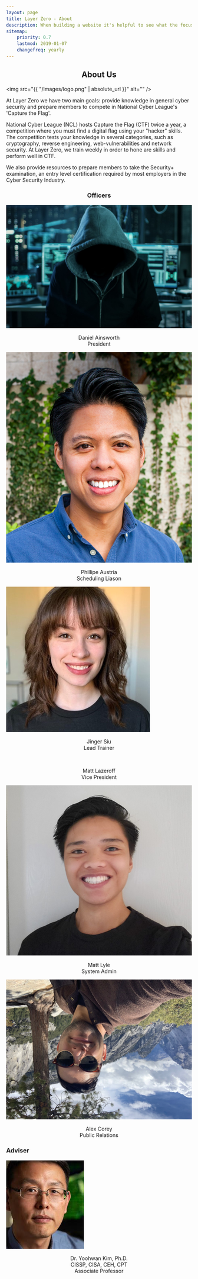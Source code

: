 ```yaml
---
layout: page
title: Layer Zero - About 
description: When building a website it's helpful to see what the focus of your site is. This page is an example of how to show a website's focus.
sitemap:
    priority: 0.7
    lastmod: 2019-01-07
    changefreq: yearly
---
```

## About Us

<span class="image left"><img src="{{ "/images/logo.png" | absolute_url }}" alt="" /></span>

At Layer Zero we have two main goals: provide knowledge in general cyber security and prepare members to compete in National Cyber League's 'Capture the Flag'.

National Cyber League (NCL) hosts Capture the Flag (CTF) twice a year, a competition where you must find a digital flag using your "hacker" skills. The competition tests your knowledge in several categories, such as cryptography, reverse engineering, web-vulnerabilities and network security. At Layer Zero, we train weekly in order to hone are skills and perform well in CTF.

We also provide resources to prepare members to take the Security+ examination, an entry level certification required by most employers in the Cyber Security Industry.

### Officers
<div class="box alt">
    <div class="row 50% uniform">
    <div class="4u">
            <div>
                <span class="image fit"><img src="/images/hacker.jpg" alt="" class="img-profile"/></span>
                <p class="bio">
                    Daniel Ainsworth<br>
                    President
                </p>
            </div>
        </div>
        <div class="4u">
            <div>
                <span class="image fit"><img src="/images/phill-profile.jpg" class="img-profile" alt="" /></span>
                <p class="bio">
                    Phillipe Austria<br>
                    Scheduling Liason
                </p>
            </div>
        </div>
        <div class="4u">
            <div>
                <span class="image fit"><img src="/images/ginger.jpg" alt="" class="img-profile" /></span>
                <p class="bio">
                    Jinger Siu<br>
                    Lead Trainer
                </p>
            </div>
        </div>
        <div class="4u$">
            <div>
                <span class="image fit"><img src="{{ "/images/hacker.jpg" | absolute_url }}" alt="" class="img-profile"/></span>
                <p class="bio">
                    Matt Lazeroff<br>
                    Vice President
                </p>
            </div>
        </div>
        <div class="4u">
            <div>
                <span class="image fit"><img src="/images/lyle.jpg" alt="" class="img-profile rotoate" /></span>
                <p class="bio">
                    Matt Lyle<br>
                    System Admin
                </p>
            </div>
        </div>
         <div class="4u">
            <div>
                <span class="image fit"><img src="/images/AlexPic.JPG" alt="" class="img-profile rotate"/></span>
                <p class="bio">
                  Alex Corey<br>
                     Public Relations
                </p>
            </div>
        </div>
    </div>
</div>

<h3 class="text-center">Adviser</h3>
<div class="row">
    <div class="d-block mx-auto">
    <span class="image fit"><img src="/images/kim-adviser.jpg" alt="" class="w-75"/></span>
    <p class="bio">
        Dr. Yoohwan Kim, Ph.D.<br>
        CISSP, CISA, CEH, CPT<br>
        Associate Professor
    </p>
    </div>
</div>

<style>
#about-us, #officers, #adviser, .bio {
    text-align:center;
}

.adviser-pic {
    display: block;
     margin-left: auto;
     margin-right: auto;
}
</style>
